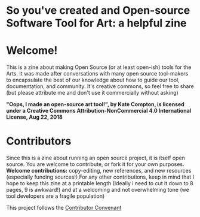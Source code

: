 # So you've created and Open-source Software Tool for Art: a helpful zine



# Welcome!
This is a zine about making Open Source (or at least open-ish) tools for the Arts.  It was made after conversations with many open source tool-makers to encapsulate the best of our knowledge about how to guide our tool, documentation, and community. It's creative commons, so feel free to share (but please attribute me and don't use it commercially without asking)

**"Oops, I made an open-source art tool!", by Kate Compton, is licensed under a Creative Commons Attribution-NonCommercial 4.0 International License, Aug 22, 2018**

# Contributors
Since this is a zine about running an open source project, it is itself open source.  You are welcome to contribute, or fork it for your own purposes.
**Welcome contributions:** copy-editing, new references, and new resources (especially funding sources!)
For any other contributions, keep in mind that I hope to keep this zine at a printable length (Ideally i need to cut it down to 8 pages, 9 is awkward!) and at a welcoming and not overwhelming tone (we tool developers are a fragile population)


This project follows the [Contributor Convenant](https://www.contributor-covenant.org/version/1/4/code-of-conduct.txt)
